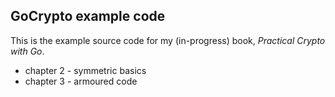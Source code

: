 ## GoCrypto example code

This is the example source code for my (in-progress) book,
*Practical Crypto with Go*.

* chapter 2 - symmetric basics
* chapter 3 - armoured code
